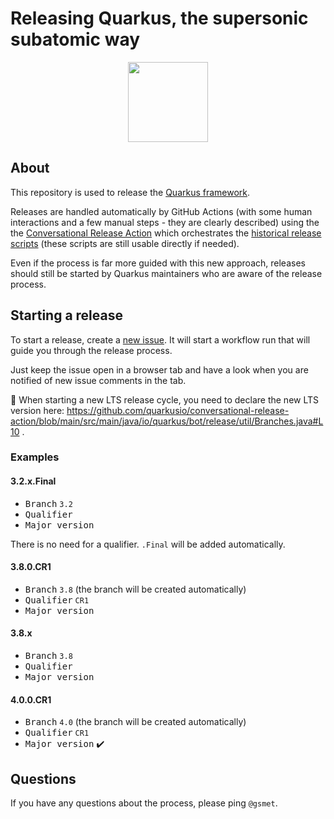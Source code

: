 # Releasing Quarkus, the supersonic subatomic way

<p align="center"><img src="https://design.jboss.org/quarkus/bot/final/images/quarkusbot_full.svg" width="128" height="128" /></p>

## About

This repository is used to release the [Quarkus framework](https://quarkus.io/).

Releases are handled automatically by GitHub Actions (with some human interactions and a few manual steps - they are clearly described) using the the [Conversational Release Action](https://github.com/quarkusio/conversational-release-action) which orchestrates the [historical release scripts](https://github.com/quarkusio/quarkus-release) (these scripts are still usable directly if needed).

Even if the process is far more guided with this new approach, releases should still be started by Quarkus maintainers who are aware of the release process.

## Starting a release

To start a release, create a [new issue](https://github.com/quarkus-release/release/issues/new?assignees=&labels=kind%2Frelease&projects=&template=release.yml).
It will start a workflow run that will guide you through the release process.

Just keep the issue open in a browser tab and have a look when you are notified of new issue comments in the tab.

:rotating_light: When starting a new LTS release cycle, you need to declare the new LTS version here: https://github.com/quarkusio/conversational-release-action/blob/main/src/main/java/io/quarkus/bot/release/util/Branches.java#L10 .

### Examples

#### 3.2.x.Final

- <kbd>Branch</kbd> `3.2`
- <kbd>Qualifier</kbd>
- <kbd>Major version</kbd>

There is no need for a qualifier. `.Final` will be added automatically.

#### 3.8.0.CR1

- <kbd>Branch</kbd> `3.8` (the branch will be created automatically)
- <kbd>Qualifier</kbd> `CR1`
- <kbd>Major version</kbd>

#### 3.8.x

- <kbd>Branch</kbd> `3.8`
- <kbd>Qualifier</kbd>
- <kbd>Major version</kbd>

#### 4.0.0.CR1

- <kbd>Branch</kbd> `4.0` (the branch will be created automatically)
- <kbd>Qualifier</kbd> `CR1`
- <kbd>Major version</kbd> ✔️

## Questions

If you have any questions about the process, please ping `@gsmet`.
